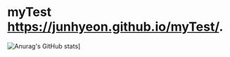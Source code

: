 # myTest  https://junhyeon.github.io/myTest/.
![Anurag's GitHub stats](https://github-readme-stats.vercel.app/api?username=junhyeon)]
